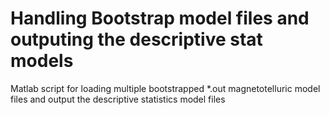 # Handling Bootstrap model files and outputing the descriptive stat models
Matlab script for loading multiple bootstrapped *.out magnetotelluric model files and output the descriptive statistics model files
